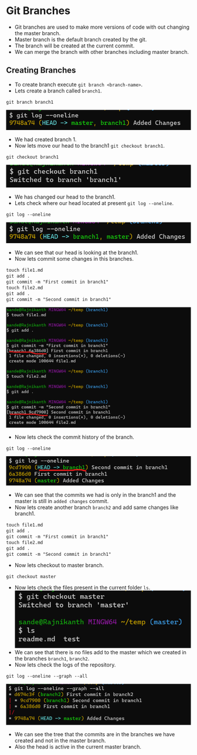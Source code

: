 # Git Branches
* Git branches are used to make more versions of code with out changing the master branch.
* Master branch is the default branch created by the git.
* The branch will be created at the current commit.
* We can merge the branch with other branches including master branch.
## Creating Branches
* To create branch execute `git branch <branch-name>`.
* Lets create a branch called  `branch1`.
```
git branch branch1
```
![preview](./Images/github12.png)
* We had created branch 1.
* Now lets move our head to the branch1 `git checkout branch1`.
```
git checkout branch1
```
![preview](./Images/github13.png)
* We has changed our head to the branch1.
* Lets check where our head located at present `git log --oneline`.
```
git log --oneline
```
![preview](./Images/github14.png)
* We can see that our head is looking at the branch1.
* Now lets commit some changes in this branches.
```
touch file1.md
git add .
git commit -m "First commit in branch1"
touch file2.md
git add .
git commit -m "Second commit in branch1"
```
![preview](./Images/github15.png)
* Now lets check the commit history of the branch.
```
git log --oneline
```
![preview](./Images/github16.png)
* We can see that the commits we had is only in the branch1 and the master is still in `added changes` commit.
* Now lets create another branch `branch2` and add same changes like branch1.
```
touch file1.md
git add .
git commit -m "First commit in branch1"
touch file2.md
git add .
git commit -m "Second commit in branch1"
```
* Now lets checkout to master branch.
```
git checkout master
```
* Now lets check the files present in the current folder `ls`.
![preview](./Images/github17.png)
* We can see that there is no files add to the master which we created in the branches `branch1`, `branch2`.
* Now lets check the logs of the repository.
```
git log --oneline --graph --all
```
![preview](./Images/github18.png)
* We can see the tree that the commits are in the branches we have created and not in the master branch.
* Also the head is active in the current master branch.